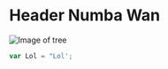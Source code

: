 # Header Numba Wan

![Image of tree](https://imgs.search.brave.com/_BdshnmpD0XeuqX0ZCjYvuJBw0j3eaVNyuQHXmifV5M/rs:fit:860:0:0:0/g:ce/aHR0cHM6Ly91cGxv/YWQud2lraW1lZGlh/Lm9yZy93aWtpcGVk/aWEvY29tbW9ucy9l/L2ViL0FzaF9UcmVl/Xy1fZ2VvZ3JhcGgu/b3JnLnVrXy1fNTkw/NzEwLmpwZw)

``` javascript
var Lol = "Lol';
```